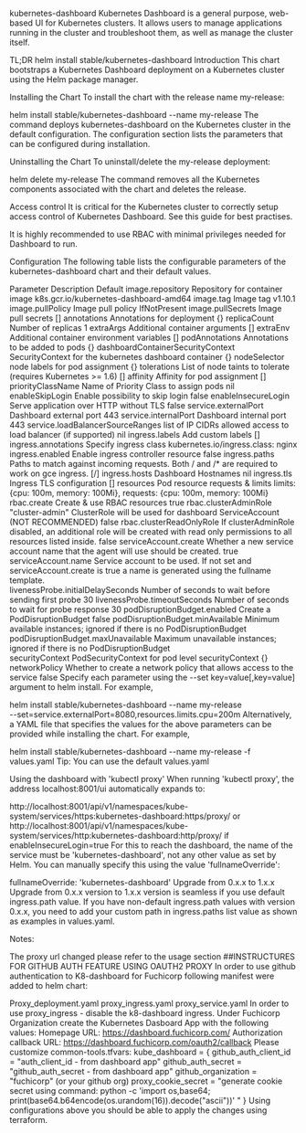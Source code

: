 kubernetes-dashboard
Kubernetes Dashboard is a general purpose, web-based UI for Kubernetes clusters. It allows users to manage applications running in the cluster and troubleshoot them, as well as manage the cluster itself.

TL;DR
helm install stable/kubernetes-dashboard
Introduction
This chart bootstraps a Kubernetes Dashboard deployment on a Kubernetes cluster using the Helm package manager.

Installing the Chart
To install the chart with the release name my-release:

helm install stable/kubernetes-dashboard --name my-release
The command deploys kubernetes-dashboard on the Kubernetes cluster in the default configuration. The configuration section lists the parameters that can be configured during installation.

Uninstalling the Chart
To uninstall/delete the my-release deployment:

helm delete my-release
The command removes all the Kubernetes components associated with the chart and deletes the release.

Access control
It is critical for the Kubernetes cluster to correctly setup access control of Kubernetes Dashboard. See this guide for best practises.

It is highly recommended to use RBAC with minimal privileges needed for Dashboard to run.

Configuration
The following table lists the configurable parameters of the kubernetes-dashboard chart and their default values.

Parameter	Description	Default
image.repository	Repository for container image	k8s.gcr.io/kubernetes-dashboard-amd64
image.tag	Image tag	v1.10.1
image.pullPolicy	Image pull policy	IfNotPresent
image.pullSecrets	Image pull secrets	[]
annotations	Annotations for deployment	{}
replicaCount	Number of replicas	1
extraArgs	Additional container arguments	[]
extraEnv	Additional container environment variables	[]
podAnnotations	Annotations to be added to pods	{}
dashboardContainerSecurityContext	SecurityContext for the kubernetes dashboard container	{}
nodeSelector	node labels for pod assignment	{}
tolerations	List of node taints to tolerate (requires Kubernetes >= 1.6)	[]
affinity	Affinity for pod assignment	[]
priorityClassName	Name of Priority Class to assign pods	nil
enableSkipLogin	Enable possibility to skip login	false
enableInsecureLogin	Serve application over HTTP without TLS	false
service.externalPort	Dashboard external port	443
service.internalPort	Dashboard internal port	443
service.loadBalancerSourceRanges	list of IP CIDRs allowed access to load balancer (if supported)	nil
ingress.labels	Add custom labels	[]
ingress.annotations	Specify ingress class	kubernetes.io/ingress.class: nginx
ingress.enabled	Enable ingress controller resource	false
ingress.paths	Paths to match against incoming requests. Both / and /* are required to work on gce ingress.	[/]
ingress.hosts	Dashboard Hostnames	nil
ingress.tls	Ingress TLS configuration	[]
resources	Pod resource requests & limits	limits: {cpu: 100m, memory: 100Mi}, requests: {cpu: 100m, memory: 100Mi}
rbac.create	Create & use RBAC resources	true
rbac.clusterAdminRole	"cluster-admin" ClusterRole will be used for dashboard ServiceAccount (NOT RECOMMENDED)	false
rbac.clusterReadOnlyRole	If clusterAdminRole disabled, an additional role will be created with read only permissions to all resources listed inside.	false
serviceAccount.create	Whether a new service account name that the agent will use should be created.	true
serviceAccount.name	Service account to be used. If not set and serviceAccount.create is true a name is generated using the fullname template.	
livenessProbe.initialDelaySeconds	Number of seconds to wait before sending first probe	30
livenessProbe.timeoutSeconds	Number of seconds to wait for probe response	30
podDisruptionBudget.enabled	Create a PodDisruptionBudget	false
podDisruptionBudget.minAvailable	Minimum available instances; ignored if there is no PodDisruptionBudget	
podDisruptionBudget.maxUnavailable	Maximum unavailable instances; ignored if there is no PodDisruptionBudget	
securityContext	PodSecurityContext for pod level securityContext	{}
networkPolicy	Whether to create a network policy that allows access to the service	false
Specify each parameter using the --set key=value[,key=value] argument to helm install. For example,

helm install stable/kubernetes-dashboard --name my-release \
  --set=service.externalPort=8080,resources.limits.cpu=200m
Alternatively, a YAML file that specifies the values for the above parameters can be provided while installing the chart. For example,

helm install stable/kubernetes-dashboard --name my-release -f values.yaml
Tip: You can use the default values.yaml

Using the dashboard with 'kubectl proxy'
When running 'kubectl proxy', the address localhost:8001/ui automatically expands to:

http://localhost:8001/api/v1/namespaces/kube-system/services/https:kubernetes-dashboard:https/proxy/ or
http://localhost:8001/api/v1/namespaces/kube-system/services/http:kubernetes-dashboard:http/proxy/ if enableInsecureLogin=true
For this to reach the dashboard, the name of the service must be 'kubernetes-dashboard', not any other value as set by Helm. You can manually specify this using the value 'fullnameOverride':

fullnameOverride: 'kubernetes-dashboard'
Upgrade from 0.x.x to 1.x.x
Upgrade from 0.x.x version to 1.x.x version is seamless if you use default ingress.path value. If you have non-default ingress.path values with version 0.x.x, you need to add your custom path in ingress.paths list value as shown as examples in values.yaml.

Notes:

The proxy url changed please refer to the usage section
##INSTRUCTURES FOR GITHUB AUTH FEATURE USING OAUTH2 PROXY In order to use github authentication to K8-dashboard for Fuchicorp following manifest were added to helm chart:

Proxy_deployment.yaml
proxy_ingress.yaml
proxy_service.yaml In order to use proxy_ingress - disable the k8-dashboard ingress. Under Fuchicorp Organization create the Kubernetes Dasboard App with the following values: Homepage URL: https://dashboard.fuchicorp.com/ Authorization callback URL: https://dashboard.fuchicorp.com/oauth2/callback Please customize common-tools.tfvars: kube_dashboard = { github_auth_client_id = "auth_client_id - from dashboard app" github_auth_secret = "github_auth_secret - from dashboard app" github_organization = "fuchicorp" (or your github org) proxy_cookie_secret = "generate cookie secret using command: python -c 'import os,base64; print(base64.b64encode(os.urandom(16)).decode("ascii"))' " } Using configurations above you should be able to apply the changes using terraform.
